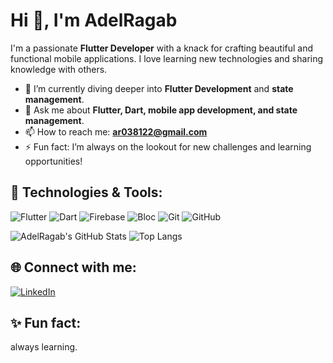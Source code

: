 # Hi 👋, I'm AdelRagab

I'm a passionate **Flutter Developer** with a knack for crafting beautiful and functional mobile applications. I love learning new technologies and sharing knowledge with others.

- 🌱 I’m currently diving deeper into **Flutter Development** and **state management**.
- 💬 Ask me about **Flutter, Dart, mobile app development, and state management**.
- 📫 How to reach me: **ar038122@gmail.com**
- ⚡ Fun fact: I’m always on the lookout for new challenges and learning opportunities!

## 🚀 Technologies & Tools:
![Flutter](https://img.shields.io/badge/-Flutter-02569B?style=for-the-badge&logo=flutter)
![Dart](https://img.shields.io/badge/-Dart-0175C2?style=for-the-badge&logo=dart)
![Firebase](https://img.shields.io/badge/-Firebase-FFCA28?style=for-the-badge&logo=firebase)
![Bloc](https://img.shields.io/badge/-Bloc-48A9A6?style=for-the-badge&logo=bloc)
![Git](https://img.shields.io/badge/-Git-F05032?style=for-the-badge&logo=git)
![GitHub](https://img.shields.io/badge/-GitHub-181717?style=for-the-badge&logo=github)

![AdelRagab's GitHub Stats](https://github-readme-stats.vercel.app/api?username=Adelraga&show_icons=true&theme=dark)
![Top Langs](https://github-readme-stats.vercel.app/api/top-langs/?username=Adelraga&layout=compact&theme=dark)



## 🌐 Connect with me:
[![LinkedIn](https://img.shields.io/badge/LinkedIn-blue?style=for-the-badge&logo=linkedin)](www.linkedin.com/in/adel-ragab-400002215)

## ✨ Fun fact:
always learning.
